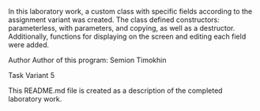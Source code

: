 In this laboratory work, a custom class with specific fields according to the assignment variant was created. The class defined constructors: parameterless, with parameters, and copying, as well as a destructor. Additionally, functions for displaying on the screen and editing each field were added.

Author Author of this program: Semion Timokhin

Task Variant 5

This README.md file is created as a description of the completed laboratory work.
